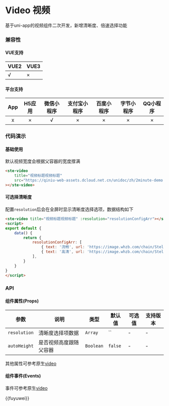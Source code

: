 # Video 视频
基于uni-app的视频组件二次开发，新增清晰度、倍速选择功能


### 兼容性
#### VUE支持 
|VUE2	| VUE3	|
|-----	|-----	|
|√		| ×		|
#### 平台支持
|App|H5应用	|微信小程序	|支付宝小程序	|百度小程序	|字节小程序	|QQ小程序	|
|:-:|:-:	|:-:		|:-:			|:-:		|:-:		|:-:		|
|x	|×		|√			|×				|×			|×			|×			|


### 代码演示
#### 基础使用
默认视频宽度会根据父容器的宽度撑满
```html
<ste-video
	title="视频标题视频标题"
	src="https://qiniu-web-assets.dcloud.net.cn/unidoc/zh/2minute-demo.mp4"
></ste-video>
```

#### 可选择清晰度
配置`resolution`后会在全屏时显示清晰度选择选项，数据结构如下
```html
<ste-video title="视频标题视频标题" :resolution="resolutionConfigArr"></ste-video>
<script>
export default {
	data() {
		return {
			resolutionConfigArr: [
				{ text: '流畅', url: 'https://image.whzb.com/chain/StellarUI/video/demo1.mp4' },
				{ text: '高清', url: 'https://image.whzb.com/chain/StellarUI/video/demo2.mp4' },
			],
		}
	}
}
</script>
```

### API
#### 组件属性(Props)
| 参数			| 说明					| 类型		| 默认值		| 可选值	| 支持版本	|
| ---			| ---					| ---		| ---		| ---	| ---		|
| `resolution`	| 清晰度选择项数据		| `Array`	| ``		| -		| -			|
| `autoHeight`	| 是否视频高度跟随父容器	| `Boolean`	| `false`	| -		| -			|

其他属性可参考原生[video](https://zh.uniapp.dcloud.io/component/video.html)


#### 组件事件(Events)
事件可参考原生[video](https://zh.uniapp.dcloud.io/component/video.html)


{{fuyuwei}}